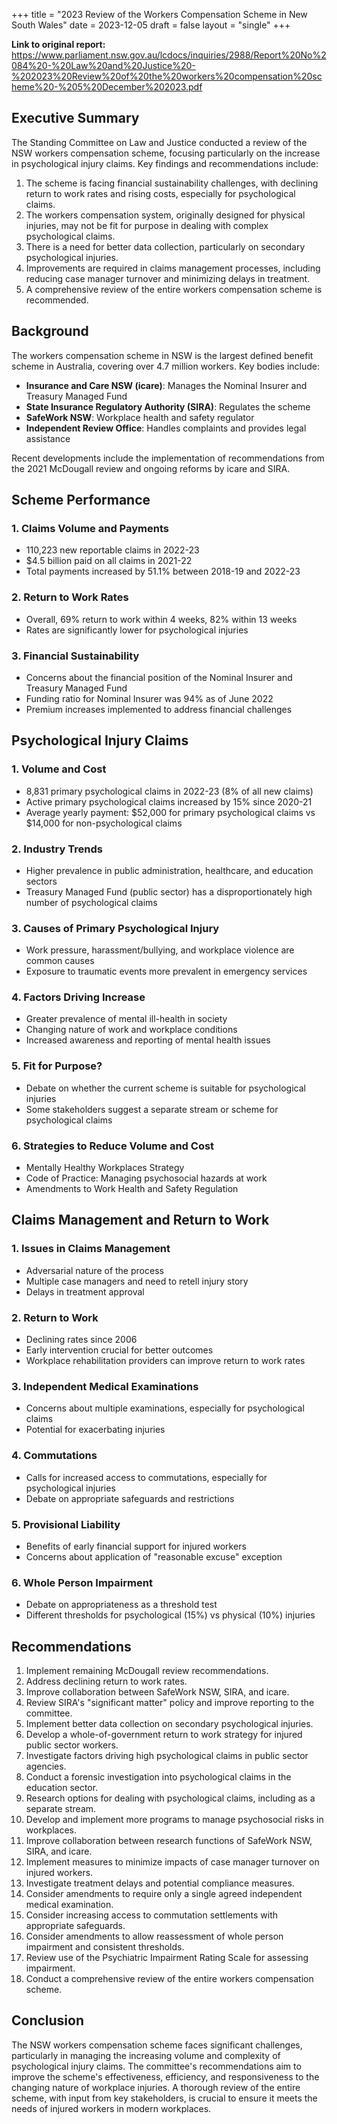 +++
title = "2023 Review of the Workers Compensation Scheme in New South Wales"
date = 2023-12-05
draft = false
layout = "single"
+++


**Link to original report:** https://www.parliament.nsw.gov.au/lcdocs/inquiries/2988/Report%20No%2084%20-%20Law%20and%20Justice%20-%202023%20Review%20of%20the%20workers%20compensation%20scheme%20-%205%20December%202023.pdf

## Executive Summary

The Standing Committee on Law and Justice conducted a review of the NSW workers compensation scheme, focusing particularly on the increase in psychological injury claims. Key findings and recommendations include:

1. The scheme is facing financial sustainability challenges, with declining return to work rates and rising costs, especially for psychological claims.
2. The workers compensation system, originally designed for physical injuries, may not be fit for purpose in dealing with complex psychological claims.
3. There is a need for better data collection, particularly on secondary psychological injuries.
4. Improvements are required in claims management processes, including reducing case manager turnover and minimizing delays in treatment.
5. A comprehensive review of the entire workers compensation scheme is recommended.

## Background

The workers compensation scheme in NSW is the largest defined benefit scheme in Australia, covering over 4.7 million workers. Key bodies include:

- **Insurance and Care NSW (icare)**: Manages the Nominal Insurer and Treasury Managed Fund
- **State Insurance Regulatory Authority (SIRA)**: Regulates the scheme
- **SafeWork NSW**: Workplace health and safety regulator
- **Independent Review Office**: Handles complaints and provides legal assistance

Recent developments include the implementation of recommendations from the 2021 McDougall review and ongoing reforms by icare and SIRA.

## Scheme Performance

### 1. Claims Volume and Payments
- 110,223 new reportable claims in 2022-23
- $4.5 billion paid on all claims in 2021-22
- Total payments increased by 51.1% between 2018-19 and 2022-23

### 2. Return to Work Rates
- Overall, 69% return to work within 4 weeks, 82% within 13 weeks
- Rates are significantly lower for psychological injuries

### 3. Financial Sustainability
- Concerns about the financial position of the Nominal Insurer and Treasury Managed Fund
- Funding ratio for Nominal Insurer was 94% as of June 2022
- Premium increases implemented to address financial challenges

## Psychological Injury Claims

### 1. Volume and Cost
- 8,831 primary psychological claims in 2022-23 (8% of all new claims)
- Active primary psychological claims increased by 15% since 2020-21
- Average yearly payment: $52,000 for primary psychological claims vs $14,000 for non-psychological claims

### 2. Industry Trends
- Higher prevalence in public administration, healthcare, and education sectors
- Treasury Managed Fund (public sector) has a disproportionately high number of psychological claims

### 3. Causes of Primary Psychological Injury
- Work pressure, harassment/bullying, and workplace violence are common causes
- Exposure to traumatic events more prevalent in emergency services

### 4. Factors Driving Increase
- Greater prevalence of mental ill-health in society
- Changing nature of work and workplace conditions
- Increased awareness and reporting of mental health issues

### 5. Fit for Purpose?
- Debate on whether the current scheme is suitable for psychological injuries
- Some stakeholders suggest a separate stream or scheme for psychological claims

### 6. Strategies to Reduce Volume and Cost
- Mentally Healthy Workplaces Strategy
- Code of Practice: Managing psychosocial hazards at work
- Amendments to Work Health and Safety Regulation

## Claims Management and Return to Work

### 1. Issues in Claims Management
- Adversarial nature of the process
- Multiple case managers and need to retell injury story
- Delays in treatment approval

### 2. Return to Work
- Declining rates since 2006
- Early intervention crucial for better outcomes
- Workplace rehabilitation providers can improve return to work rates

### 3. Independent Medical Examinations
- Concerns about multiple examinations, especially for psychological claims
- Potential for exacerbating injuries

### 4. Commutations
- Calls for increased access to commutations, especially for psychological injuries
- Debate on appropriate safeguards and restrictions

### 5. Provisional Liability
- Benefits of early financial support for injured workers
- Concerns about application of "reasonable excuse" exception

### 6. Whole Person Impairment
- Debate on appropriateness as a threshold test
- Different thresholds for psychological (15%) vs physical (10%) injuries

## Recommendations

1. Implement remaining McDougall review recommendations.
2. Address declining return to work rates.
3. Improve collaboration between SafeWork NSW, SIRA, and icare.
4. Review SIRA's "significant matter" policy and improve reporting to the committee.
5. Implement better data collection on secondary psychological injuries.
6. Develop a whole-of-government return to work strategy for injured public sector workers.
7. Investigate factors driving high psychological claims in public sector agencies.
8. Conduct a forensic investigation into psychological claims in the education sector.
9. Research options for dealing with psychological claims, including as a separate stream.
10. Develop and implement more programs to manage psychosocial risks in workplaces.
11. Improve collaboration between research functions of SafeWork NSW, SIRA, and icare.
12. Implement measures to minimize impacts of case manager turnover on injured workers.
13. Investigate treatment delays and potential compliance measures.
14. Consider amendments to require only a single agreed independent medical examination.
15. Consider increasing access to commutation settlements with appropriate safeguards.
16. Consider amendments to allow reassessment of whole person impairment and consistent thresholds.
17. Review use of the Psychiatric Impairment Rating Scale for assessing impairment.
18. Conduct a comprehensive review of the entire workers compensation scheme.

## Conclusion

The NSW workers compensation scheme faces significant challenges, particularly in managing the increasing volume and complexity of psychological injury claims. The committee's recommendations aim to improve the scheme's effectiveness, efficiency, and responsiveness to the changing nature of workplace injuries. A thorough review of the entire scheme, with input from key stakeholders, is crucial to ensure it meets the needs of injured workers in modern workplaces.